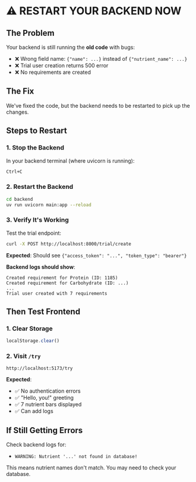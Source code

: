 # ⚠️ RESTART YOUR BACKEND NOW

## The Problem

Your backend is still running the **old code** with bugs:
- ❌ Wrong field name: `{"name": ...}` instead of `{"nutrient_name": ...}`
- ❌ Trial user creation returns 500 error
- ❌ No requirements are created

## The Fix

We've fixed the code, but the backend needs to be restarted to pick up the changes.

## Steps to Restart

### 1. Stop the Backend

In your backend terminal (where uvicorn is running):
```bash
Ctrl+C
```

### 2. Restart the Backend

```bash
cd backend
uv run uvicorn main:app --reload
```

### 3. Verify It's Working

Test the trial endpoint:
```bash
curl -X POST http://localhost:8000/trial/create
```

**Expected**: Should see `{"access_token": "...", "token_type": "bearer"}`

**Backend logs should show**:
```
Created requirement for Protein (ID: 1185)
Created requirement for Carbohydrate (ID: ...)
...
Trial user created with 7 requirements
```

## Then Test Frontend

### 1. Clear Storage

```javascript
localStorage.clear()
```

### 2. Visit `/try`

```
http://localhost:5173/try
```

**Expected**:
- ✅ No authentication errors
- ✅ "Hello, you!" greeting
- ✅ 7 nutrient bars displayed
- ✅ Can add logs

## If Still Getting Errors

Check backend logs for:
- `WARNING: Nutrient '...' not found in database!`

This means nutrient names don't match. You may need to check your database.
